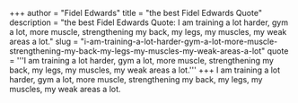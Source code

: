 +++
author = "Fidel Edwards"
title = "the best Fidel Edwards Quote"
description = "the best Fidel Edwards Quote: I am training a lot harder, gym a lot, more muscle, strengthening my back, my legs, my muscles, my weak areas a lot."
slug = "i-am-training-a-lot-harder-gym-a-lot-more-muscle-strengthening-my-back-my-legs-my-muscles-my-weak-areas-a-lot"
quote = '''I am training a lot harder, gym a lot, more muscle, strengthening my back, my legs, my muscles, my weak areas a lot.'''
+++
I am training a lot harder, gym a lot, more muscle, strengthening my back, my legs, my muscles, my weak areas a lot.
